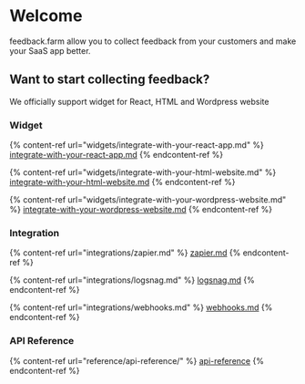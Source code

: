 # Welcome

feedback.farm allow you to collect feedback from your customers and make your SaaS app better.

## Want to start collecting feedback?

We officially support widget for React, HTML and Wordpress website

### Widget

{% content-ref url="widgets/integrate-with-your-react-app.md" %}
[integrate-with-your-react-app.md](widgets/integrate-with-your-react-app.md)
{% endcontent-ref %}

{% content-ref url="widgets/integrate-with-your-html-website.md" %}
[integrate-with-your-html-website.md](widgets/integrate-with-your-html-website.md)
{% endcontent-ref %}

{% content-ref url="widgets/integrate-with-your-wordpress-website.md" %}
[integrate-with-your-wordpress-website.md](widgets/integrate-with-your-wordpress-website.md)
{% endcontent-ref %}

### Integration

{% content-ref url="integrations/zapier.md" %}
[zapier.md](integrations/zapier.md)
{% endcontent-ref %}

{% content-ref url="integrations/logsnag.md" %}
[logsnag.md](integrations/logsnag.md)
{% endcontent-ref %}

{% content-ref url="integrations/webhooks.md" %}
[webhooks.md](integrations/webhooks.md)
{% endcontent-ref %}

### API Reference

{% content-ref url="reference/api-reference/" %}
[api-reference](reference/api-reference/)
{% endcontent-ref %}
